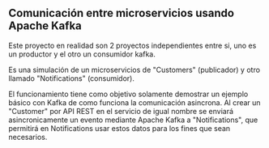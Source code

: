 ## Comunicación entre microservicios usando Apache Kafka

Este proyecto en realidad son 2 proyectos independientes entre si, uno es un productor y el otro un consumidor kafka.

Es una simulación de un microservicios de "Customers" (publicador) y otro llamado "Notifications" (consumidor).

El funcionamiento tiene como objetivo solamente demostrar un ejemplo básico con Kafka de como funciona la comunicación asincrona. Al crear un "Customer" por API REST en el servicio de igual nombre se enviará asincronicamente un evento mediante Apache Kafka a "Notifications", que permitirá en Notifications usar estos datos para los fines que sean necesarios.

